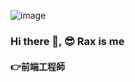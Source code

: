 ![image](https://github.com/RaxCruz/ReadMe/blob/main/%E6%9C%AA%E5%91%BD%E5%90%8D%2067.png?raw=true)


### Hi there 👋, 😎 Rax is me
#### 👉前端工程師

